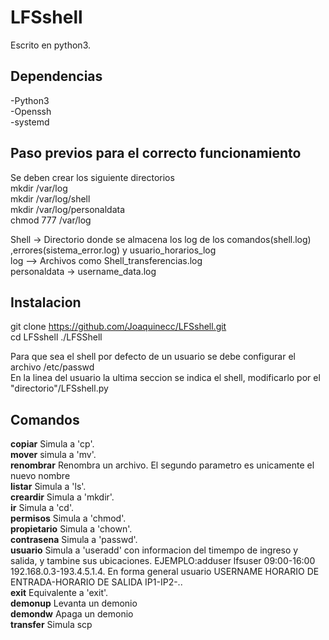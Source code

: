 # LFSshell
Escrito en python3.
## Dependencias
-Python3<br/>
-Openssh<br/>
-systemd<br/>
## Paso previos para el correcto funcionamiento
Se deben crear los siguiente  directorios<br/>
mkdir /var/log<br/>
mkdir /var/log/shell<br/> 
mkdir /var/log/personaldata<br/>
chmod 777 /var/log<br/>

Shell -> Directorio donde se almacena los log de los comandos(shell.log) ,errores(sistema_error.log) y usuario_horarios_log<br/>
log --> Archivos como Shell_transferencias.log<br/>
personaldata -> username_data.log<br/>

## Instalacion

git clone https://github.com/Joaquinecc/LFSshell.git <br/>
cd LFSshell
./LFSShell

Para que sea el shell por defecto de un usuario se debe configurar el archivo /etc/passwd <br/>
En la linea del usuario la ultima seccion se indica el shell, modificarlo por el  "directorio"/LFSshell.py<br/>

## Comandos
**copiar**       Simula a 'cp'.<br/>
**mover**       simula a 'mv'. <br/>
**renombrar**       Renombra un archivo. El segundo parametro es unicamente el nuevo nombre<br/>
**listar**       Simula a 'ls'. <br/>
**creardir**       Simula a 'mkdir'.<br/>
**ir**       Simula a 'cd'. <br/>
**permisos**       Simula a 'chmod'. <br/>
**propietario**       Simula a 'chown'. <br/>
**contrasena**       Simula a 'passwd'. <br/>
**usuario**       Simula a 'useradd' con informacion del timempo de ingreso y salida, y tambine sus ubicaciones.  EJEMPLO:adduser lfsuser 09:00-16:00 192.168.0.3-193.4.5.1.4. En forma general usuario USERNAME HORARIO DE ENTRADA-HORARIO DE SALIDA IP1-IP2-.. <br/>
**exit**       Equivalente a 'exit'. <br/>
**demonup**    Levanta un demonio<br/>
**demondw**      Apaga un demonio<br/>
**transfer**       Simula scp<br/>


